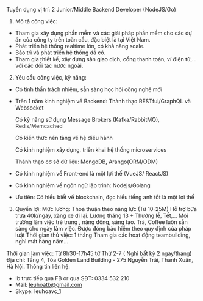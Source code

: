 Tuyển dụng vị trí: 2 Junior/Middle Backend Developer (NodeJS/Go)

1.	Mô tả công việc: 
- Tham gia xây dựng phần mềm và các giải pháp phần mềm cho các dự án của công ty trên toàn cầu, đặc biệt là tại Việt Nam.
- Phát triển hệ thống realtime lớn, có khả năng scale.
- Bảo trì và phát triển hệ thống đã có.
- Tham gia thiết kế, xây dựng sàn giao dịch, cổng thanh toán, ví điện tử,… với các đối tác nước ngoài.

2.	Yêu cầu công việc, kỹ năng:
- Có tinh thần trách nhiệm, sẵn sàng học hỏi công nghệ mới
- Trên 1 năm kinh nghiệm về Backend:
 	Thành thạo RESTful/GraphQL và Websocket

 	Có kỹ năng sử dụng Message Brokers (Kafka/RabbitMQ), Redis/Memcached

 	Có kiến thức nền tảng về hệ điều hành

 	Có kinh nghiệm xây dựng, triển khai hệ thống microservices

  Thành thạo cơ sở dữ liệu: MongoDB, Arango(ORM/ODM)
- Có kinh nghiệm về Front-end là một lợi thế (VueJS/ ReactJS)
- Có kinh nghiệm về ngôn ngữ lập trình: Nodejs/Golang
- Ưu tiên: Có hiểu biết về blockchain, đọc hiểu tiếng anh tốt là một lợi thế

3.	Quyền lợi:
 	Mức lương: Thỏa thuận theo năng lực (Từ 10-25M)
 	Hỗ trợ bữa trưa 40k/ngày, xăng xe đi lại.
 	Lương tháng 13 + Thưởng lễ, Tết,…
 	Môi trường làm việc trẻ trung , năng động, sáng tạo.
 	Trà, Coffee luôn sẵn sàng cho ngày làm việc.
 	Được đóng bảo hiểm theo quy định của pháp luật
 	Thời gian thử việc: 1 tháng
 	Tham gia các hoạt động teambuilding, nghỉ mát hàng năm...

 Thời gian làm việc: Từ 8h30-17h45 từ Thứ 2-7 ( Nghỉ bất kỳ 2 ngày/tháng)
Địa chỉ: Tầng 4, Tòa Golden Land Building - 275 Nguyễn Trãi, Thanh Xuân, Hà Nội.
      Thông tin liên hệ:
- Ib trực tiếp qua FB or qua SĐT: 0334 532 210
- Mail: leuhoatb@gmail.com                                   
- Skype: leuhoavc_1

